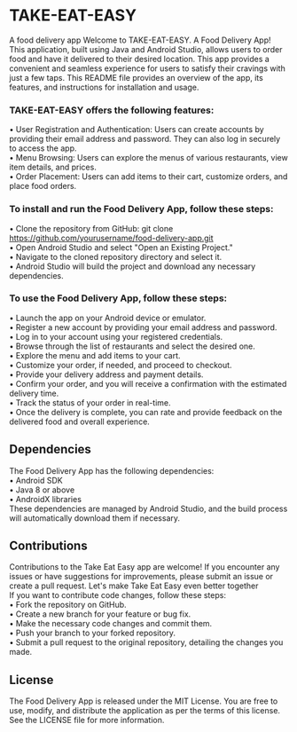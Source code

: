 # TAKE-EAT-EASY

A food delivery app
Welcome to TAKE-EAT-EASY. A Food Delivery App! This application, built using Java and Android Studio, 
allows users to order food  and have it delivered to their desired location. This app provides a convenient and seamless experience for users to satisfy their cravings with just a few taps.
This README file provides an overview of the app, its features, and instructions for installation and usage.   

### TAKE-EAT-EASY  offers the following features:   
•	User Registration and Authentication: Users can create accounts by providing their email address and password. They can also log in securely to access the app.    
•	Menu Browsing: Users can explore the menus of various restaurants, view item details, and prices.   
•	Order Placement: Users can add items to their cart, customize orders, and place food orders.   

### To install and run the Food Delivery App, follow these steps:    
•	Clone the repository from GitHub:
 git clone https://github.com/yourusername/food-delivery-app.git     
•	Open Android Studio and select "Open an Existing Project."      
•	Navigate to the cloned repository directory and select it.     
•	Android Studio will build the project and download any necessary dependencies.     

### To use the Food Delivery App, follow these steps:     
•	Launch the app on your Android device or emulator.    
•	Register a new account by providing your email address and password.    
•	Log in to your account using your registered credentials.    
•	Browse through the list of restaurants and select the desired one.    
•	Explore the menu and add items to your cart.    
•	Customize your order, if needed, and proceed to checkout.    
•	Provide your delivery address and payment details.    
•	Confirm your order, and you will receive a confirmation with the estimated delivery time.    
•	Track the status of your order in real-time.    
•	Once the delivery is complete, you can rate and provide feedback on the delivered food and overall experience.    

## Dependencies    
The Food Delivery App has the following dependencies:    
•	Android SDK     
•	Java 8 or above    
•	AndroidX libraries   
These dependencies are managed by Android Studio, and the build process will automatically download them if necessary.    

## Contributions     
Contributions to the Take Eat Easy app are welcome! If you encounter any issues or have suggestions for improvements, please submit an issue or create a pull request. Let's make Take Eat Easy even better together      
If you want to contribute code changes, follow these steps:     
•	Fork the repository on GitHub.    
•	Create a new branch for your feature or bug fix.    
•	Make the necessary code changes and commit them.    
•	Push your branch to your forked repository.    
•	Submit a pull request to the original repository, detailing the changes you made.   

## License     
The Food Delivery App is released under the MIT License. You are free to use, modify, and distribute the application as per the terms of this license. See the LICENSE file for more information.    
